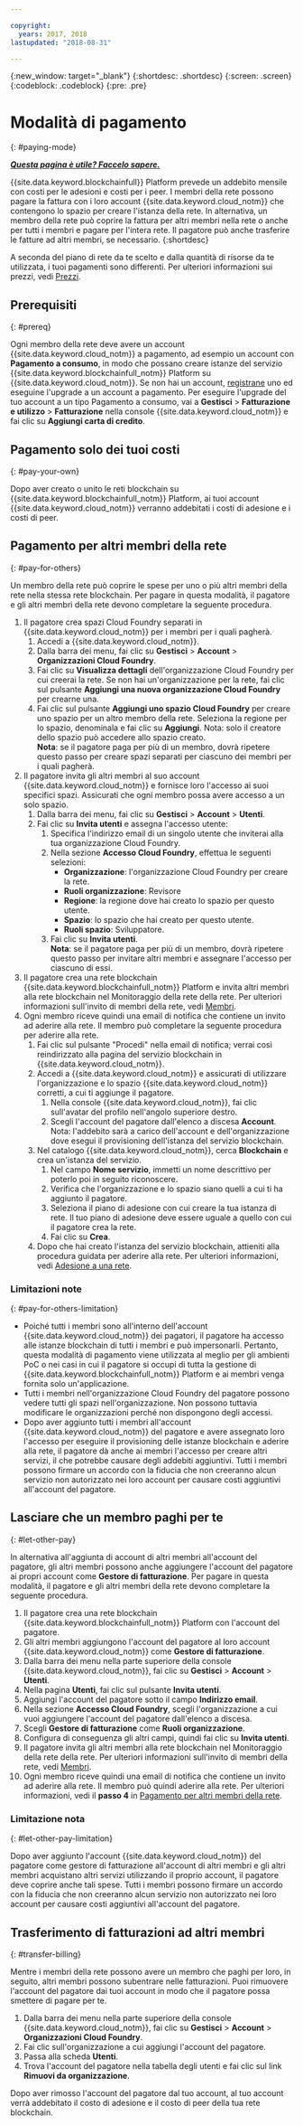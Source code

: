 ```yaml
---

copyright:
  years: 2017, 2018
lastupdated: "2018-08-31"

---
```


{:new_window: target="_blank"}
{:shortdesc: .shortdesc}
{:screen: .screen}
{:codeblock: .codeblock}
{:pre: .pre}

# Modalità di pagamento
{: #paying-mode}


***[Questa pagina è utile? Faccelo sapere.](https://www.surveygizmo.com/s3/4501493/IBM-Blockchain-Documentation)***


{{site.data.keyword.blockchainfull}} Platform prevede un addebito mensile con costi per le adesioni e costi per i peer. I membri della rete possono pagare la fattura con i loro account {{site.data.keyword.cloud_notm}} che contengono lo spazio per creare l'istanza della rete. In alternativa, un membro della rete può coprire la fattura per altri membri nella rete o anche per tutti i membri e pagare per l'intera rete. Il pagatore può anche trasferire le fatture ad altri membri, se necessario.
{:shortdesc}

A seconda del piano di rete da te scelto e dalla quantità di risorse da te utilizzata, i tuoi pagamenti sono differenti. Per ulteriori informazioni sui prezzi, vedi [Prezzi](/docs/services/blockchain/howto/pricing.html).

## Prerequisiti
{: #prereq}

Ogni membro della rete deve avere un account {{site.data.keyword.cloud_notm}} a pagamento, ad esempio un account con **Pagamento a consumo**, in modo che possano creare istanze del servizio {{site.data.keyword.blockchainfull_notm}} Platform su {{site.data.keyword.cloud_notm}}. Se non hai un account, [registrane](https://console.bluemix.net/registration/) uno ed eseguine l'upgrade a un account a pagamento. Per eseguire l'upgrade del tuo account a un tipo Pagamento a consumo, vai a **Gestisci** > **Fatturazione e utilizzo** > **Fatturazione** nella console {{site.data.keyword.cloud_notm}} e fai clic su **Aggiungi carta di credito**.


## Pagamento solo dei tuoi costi
{: #pay-your-own}

Dopo aver creato o unito le reti blockchain su {{site.data.keyword.blockchainfull_notm}} Platform, ai tuoi account {{site.data.keyword.cloud_notm}} verranno addebitati i costi di adesione e i costi di peer.


## Pagamento per altri membri della rete
{: #pay-for-others}

Un membro della rete può coprire le spese per uno o più altri membri della rete nella stessa rete blockchain. Per pagare in questa modalità, il pagatore e gli altri membri della rete devono completare la seguente procedura.

1. Il pagatore crea spazi Cloud Foundry separati in {{site.data.keyword.cloud_notm}} per i membri per i quali pagherà.
   1. Accedi a {{site.data.keyword.cloud_notm}}.
   2. Dalla barra dei menu, fai clic su **Gestisci** > **Account** > **Organizzazioni Cloud Foundry**.
   3. Fai clic su **Visualizza dettagli** dell'organizzazione Cloud Foundry per cui creerai la rete. Se non hai un'organizzazione per la rete, fai clic sul pulsante **Aggiungi una nuova organizzazione Cloud Foundry** per crearne una.
   4. Fai clic sul pulsante **Aggiungi uno spazio Cloud Foundry** per creare uno spazio per un altro membro della rete. Seleziona la regione per lo spazio, denominala e fai clic su **Aggiungi**.  Nota: solo il creatore dello spazio può accedere allo spazio creato.  
   **Nota**: se il pagatore paga per più di un membro, dovrà ripetere questo passo per creare spazi separati per ciascuno dei membri per i quali pagherà.
2. Il pagatore invita gli altri membri al suo account {{site.data.keyword.cloud_notm}} e fornisce loro l'accesso ai suoi specifici spazi. Assicurati che ogni membro possa avere accesso a un solo spazio.
   1. Dalla barra dei menu, fai clic su **Gestisci** > **Account** > **Utenti**.  
   2. Fai clic su **Invita utenti** e assegna l'accesso utente:
      1. Specifica l'indirizzo email di un singolo utente che inviterai alla tua organizzazione Cloud Foundry.
      2. Nella sezione **Accesso Cloud Foundry**, effettua le seguenti selezioni:
         - **Organizzazione**: l'organizzazione Cloud Foundry per creare la rete.
         - **Ruoli organizzazione**: Revisore
         - **Regione**: la regione dove hai creato lo spazio per questo utente.
         - **Spazio**: lo spazio che hai creato per questo utente.
         - **Ruoli spazio**: Sviluppatore.
      3. Fai clic su **Invita utenti**.  
   **Nota**: se il pagatore paga per più di un membro, dovrà ripetere questo passo per invitare altri membri e assegnare l'accesso per ciascuno di essi.
3. Il pagatore crea una rete blockchain {{site.data.keyword.blockchainfull_notm}} Platform e invita altri membri alla rete blockchain nel Monitoraggio della rete della rete. Per ulteriori informazioni sull'invito di membri della rete, vedi [Membri](https://console.bluemix.net/docs/services/blockchain/v10_dashboard.html#members).
4. Ogni membro riceve quindi una email di notifica che contiene un invito ad aderire alla rete. Il membro può completare la seguente procedura per aderire alla rete.
   1. Fai clic sul pulsante "Procedi" nella email di notifica; verrai così reindirizzato alla pagina del servizio blockchain in {{site.data.keyword.cloud_notm}}.
   2. Accedi a {{site.data.keyword.cloud_notm}} e assicurati di utilizzare l'organizzazione e lo spazio {{site.data.keyword.cloud_notm}} corretti, a cui ti aggiunge il pagatore.
      1. Nella console {{site.data.keyword.cloud_notm}}, fai clic sull'avatar del profilo nell'angolo superiore destro.
      2. Scegli l'account del pagatore dall'elenco a discesa **Account**.  Nota: l'addebito sarà a carico dell'account e dell'organizzazione dove esegui il provisioning dell'istanza del servizio blockchain.  
   3. Nel catalogo {{site.data.keyword.cloud_notm}}, cerca **Blockchain** e crea un'istanza del servizio.
      1. Nel campo **Nome servizio**, immetti un nome descrittivo per poterlo poi in seguito riconoscere.
      2. Verifica che l'organizzazione e lo spazio siano quelli a cui ti ha aggiunto il pagatore.
      3. Seleziona il piano di adesione con cui creare la tua istanza di rete. Il tuo piano di adesione deve essere uguale a quello con cui il pagatore crea la rete.
      4. Fai clic su **Crea**.
   4. Dopo che hai creato l'istanza del servizio blockchain, attieniti alla procedura guidata per aderire alla rete.  Per ulteriori informazioni, vedi [Adesione a una rete](https://console.bluemix.net/docs/services/blockchain/get_start.html#joining-a-network).

### Limitazioni note
{: #pay-for-others-limitation}
- Poiché tutti i membri sono all'interno dell'account {{site.data.keyword.cloud_notm}} dei pagatori, il pagatore ha accesso alle istanze blockchain di tutti i membri e può impersonarli. Pertanto, questa modalità di pagamento viene utilizzata al meglio per gli ambienti PoC o nei casi in cui il pagatore si occupi di tutta la gestione di {{site.data.keyword.blockchainfull_notm}} Platform e ai membri venga fornita solo un'applicazione.  
- Tutti i membri nell'organizzazione Cloud Foundry del pagatore possono vedere tutti gli spazi nell'organizzazione.  Non possono tuttavia modificare le organizzazioni perché non dispongono degli accessi.  
- Dopo aver aggiunto tutti i membri all'account {{site.data.keyword.cloud_notm}} del pagatore e avere assegnato loro l'accesso per eseguire il provisioning delle istanze blockchain e aderire alla rete, il pagatore dà anche ai membri l'accesso per creare altri servizi, il che potrebbe causare degli addebiti aggiuntivi. Tutti i membri possono firmare un accordo con la fiducia che non creeranno alcun servizio non autorizzato nei loro account per causare costi aggiuntivi all'account del pagatore.  

## Lasciare che un membro paghi per te
{: #let-other-pay}

In alternativa all'aggiunta di account di altri membri all'account del pagatore, gli altri membri possono anche aggiungere l'account del pagatore ai propri account come **Gestore di fatturazione**. Per pagare in questa modalità, il pagatore e gli altri membri della rete devono completare la seguente procedura.

1. Il pagatore crea una rete blockchain {{site.data.keyword.blockchainfull_notm}} Platform con l'account del pagatore.
2. Gli altri membri aggiungono l'account del pagatore al loro account {{site.data.keyword.cloud_notm}} come **Gestore di fatturazione**.
  1. Dalla barra dei menu nella parte superiore della console {{site.data.keyword.cloud_notm}}, fai clic su **Gestisci** > **Account** > **Utenti**.
  2. Nella pagina **Utenti**, fai clic sul pulsante **Invita utenti**.
  3. Aggiungi l'account del pagatore sotto il campo **Indirizzo email**.
  4. Nella sezione **Accesso Cloud Foundry**, scegli l'organizzazione a cui vuoi aggiungere l'account del pagatore dall'elenco a discesa.
  5. Scegli **Gestore di fatturazione** come **Ruoli organizzazione**.
  6. Configura di conseguenza gli altri campi, quindi fai clic su **Invita utenti**.  
3. Il pagatore invita gli altri membri alla rete blockchain nel Monitoraggio della rete della rete. Per ulteriori informazioni sull'invito di membri della rete, vedi [Membri](https://console.bluemix.net/docs/services/blockchain/v10_dashboard.html#members).
4. Ogni membro riceve quindi una email di notifica che contiene un invito ad aderire alla rete. Il membro può quindi aderire alla rete. Per ulteriori informazioni, vedi il **passo 4** in [Pagamento per altri membri della rete](#pay-for-others).

### Limitazione nota
{: #let-other-pay-limitation}

Dopo aver aggiunto l'account {{site.data.keyword.cloud_notm}} del pagatore come gestore di fatturazione all'account di altri membri e gli altri membri acquistano altri servizi utilizzando il proprio account, il pagatore deve coprire anche tali spese. Tutti i membri possono firmare un accordo con la fiducia che non creeranno alcun servizio non autorizzato nei loro account per causare costi aggiuntivi all'account del pagatore.  


## Trasferimento di fatturazioni ad altri membri
{: #transfer-billing}

Mentre i membri della rete possono avere un membro che paghi per loro, in seguito, altri membri possono subentrare nelle fatturazioni. Puoi rimuovere l'account del pagatore dai tuoi account in modo che il pagatore possa smettere di pagare per te.

1. Dalla barra dei menu nella parte superiore della console {{site.data.keyword.cloud_notm}}, fai clic su **Gestisci** > **Account** > **Organizzazioni Cloud Foundry**.
2. Fai clic sull'organizzazione a cui aggiungi l'account del pagatore.
3. Passa alla scheda **Utenti**.
4. Trova l'account del pagatore nella tabella degli utenti e fai clic sul link **Rimuovi da organizzazione**.

Dopo aver rimosso l'account del pagatore dal tuo account, al tuo account verrà addebitato il costo di adesione e il costo di peer della tua rete blockchain.
